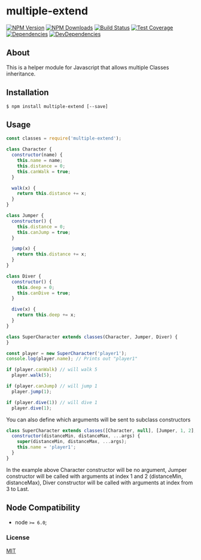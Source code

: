 # multiple-extend

[![NPM Version][npm-image]][npm-url]
[![NPM Downloads][downloads-image]][downloads-url]
[![Build Status][travis-image]][travis-url]
[![Test Coverage][coveralls-image]][coveralls-url]
[![Dependencies][dependencies-image]][dependencies-url]
[![DevDependencies][devdependencies-image]][devdependencies-url]

## About

This is a helper module for Javascript that allows multiple Classes inheritance. 

## Installation

`$ npm install multiple-extend [--save]`

## Usage

```js
const classes = require('multiple-extend');

class Character {
  constructor(name) {
    this.name = name;
    this.distance = 0;
    this.canWalk = true;
  }

  walk(x) {
    return this.distance += x;
  }
}

class Jumper {
  constructor() {
    this.distance = 0;
    this.canJump = true;
  }

  jump(x) {
    return this.distance += x;
  }
}

class Diver {
  constructor() {
    this.deep = 0;
    this.canDive = true;
  }

  dive(x) {
    return this.deep += x;
  }
}

class SuperCharacter extends classes(Character, Jumper, Diver) {
}

const player = new SuperCharacter('player1');
console.log(player.name); // Prints out "player1"

if (player.canWalk) // will walk 5
  player.walk(5);

if (player.canJump) // will jump 1
  player.jump(1);

if (player.dive(1)) // will dive 1
  player.dive(1);
```

You can also define which arguments will be sent to subclass constructors
````js
class SuperCharacter extends classes([Character, null], [Jumper, 1, 2], [Diver, [3, null]]) {
  constructor(distanceMin, distanceMax, ...args) {
    super(distanceMin, distanceMax, ...args);
    this.name = 'player1';
  }
}
````
In the example above Character constructor will be no argument, 
Jumper constructor will be called with arguments at index 1 and 2 (distanceMin, distanceMax),
Diver constructor will be called with arguments at index from 3 to Last.

## Node Compatibility

  - node `>= 6.0`;
  
### License
[MIT](LICENSE)

[npm-image]: https://img.shields.io/npm/v/multiple-extend.svg
[npm-url]: https://npmjs.org/package/multiple-extend
[travis-image]: https://img.shields.io/travis/panates/multiple-extend/master.svg
[travis-url]: https://travis-ci.org/panates/multiple-extend
[coveralls-image]: https://img.shields.io/coveralls/panates/multiple-extend/master.svg
[coveralls-url]: https://coveralls.io/r/panates/multiple-extend
[downloads-image]: https://img.shields.io/npm/dm/multiple-extend.svg
[downloads-url]: https://npmjs.org/package/multiple-extend
[gitter-image]: https://badges.gitter.im/panates/multiple-extend.svg
[gitter-url]: https://gitter.im/panates/multiple-extend?utm_source=badge&utm_medium=badge&utm_campaign=pr-badge&utm_content=badge
[dependencies-image]: https://david-dm.org/panates/multiple-extend/status.svg
[dependencies-url]:https://david-dm.org/panates/multiple-extend
[devdependencies-image]: https://david-dm.org/panates/multiple-extend/dev-status.svg
[devdependencies-url]:https://david-dm.org/panates/multiple-extend?type=dev
[quality-image]: http://npm.packagequality.com/shield/multiple-extend.png
[quality-url]: http://packagequality.com/#?package=multiple-extend
